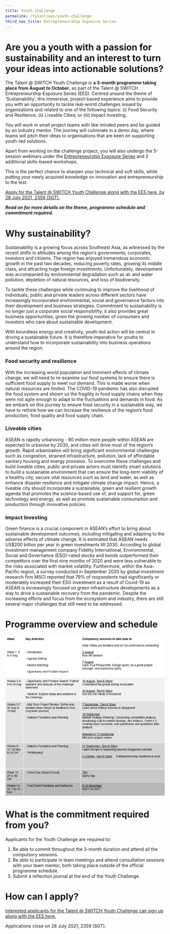 ```yaml
---
title: Youth Challenge
permalink: /talent/ees/youth-challenge
third_nav_title: Entrepreneurship Exposure Series
---
```

# Are you a youth with a passion for sustainability and an interest to turn your ideas into actionable solutions?
The Talent @ SWITCH Youth Challenge is **a 3-month programme taking place from August to October**, as part of the Talent @ SWITCH Entrepreneurship Exposure Series (EES). Centred around the theme of ‘Sustainability’, this immersive, project-based experience aims to provide you with an opportunity to tackle real-world challenges issued by organisations and related to one of the following topics: (i) Food Security and Resilience; (ii) Liveable Cities; or (iii) Impact Investing. 

You will work in small project teams with like-minded peers and be guided by an industry mentor. The journey will culminate in a demo day, where teams will pitch their ideas to organisations that are keen on supporting youth-led solutions. 

Apart from working on the challenge project, you will also undergo the 5-session webinars under the [Entrepreneurship Exposure Series](https://www.switchsg.org/talent/entrepreneurship-exposure-series/overview) and 2 additional skills-based workshops.

This is the perfect chance to sharpen your technical and soft skills, while putting your newly acquired knowledge on innovation and entrepreneurship to the test. 

[Apply for the Talent @ SWITCH Youth Challenge along with the EES here, by 28 July 2021, 2359 (SGT). ](https://bit.ly/EESapply)

***Read on for more details on the theme, programme schedule and commitment required.***

# Why sustainability?

Sustainability is a growing focus across Southeast Asia, as witnessed by the recent shifts in attitudes among the region’s governments, corporates, investors and citizens. The region has enjoyed tremendous economic growth in the past two decades, reducing poverty rates, growing its middle class, and attracting huge foreign investments. Unfortunately, development was accompanied by environmental degradation such as air and water pollution, depletion of natural resources, and loss of biodiversity. 

To tackle these challenges while continuing to improve the livelihood of individuals, public and private leaders across different sectors have increasingly incorporated environmental, social and governance factors into their development and business strategies. Commitment to sustainability is no longer just a corporate social responsibility; it also provides great business opportunities, given the growing number of consumers and investors who care about sustainable development. 

With boundless energy and creativity, youth-led action will be central in driving a sustainable future. It is therefore imperative for youths to understand how to incorporate sustainability into business operations around the region.

### Food security and resilience 

With the increasing world population and imminent effects of climate change, we will need to re-examine our food systems to ensure there is sufficient food supply to meet our demand. This is made worse when natural resources are limited. The COVID-19 pandemic has also disrupted the food system and shown us the fragility in food supply chains when they were not agile enough to adapt to the fluctuations and demands in food. As we embark on this journey to ensure food security in a sustainable way, we have to rethink how we can increase the resilience of the region’s food production, food quality and food supply chain. 

### Liveable cities

ASEAN is rapidly urbanising - 90 million more people within ASEAN are expected to urbanise by 2030, and cities will drive most of the region’s growth. Rapid urbanisation will bring significant environmental challenges such as congestion, strained infrastructure, pollution, lack of affordable sanitary housing and energy provision. To overcome these challenges and build liveable cities, public and private actors must identify smart solutions to build a sustainable environment that can ensure the long-term viability of a healthy city, secure vital resources such as land and water, as well as enhance disaster resilience and mitigate climate change impact. Hence, a liveable city should incorporate a sustainable, green and resilient growth agenda that promotes the science-based use of, and support for, green technology and energy, as well as promote sustainable consumption and production through innovative policies.

### Impact Investing  

Green finance is a crucial component in ASEAN’s effort to bring about sustainable development outcomes, including mitigating and adapting to the adverse effects of climate change. It is estimated that ASEAN needs US$200 billion per year in green investments till 2030. According to global investment management company Fidelity International, Environmental, Social and Governance (ESG)-rated stocks and bonds outperformed their competitors over the first nine months of 2020 and were less vulnerable to the risks associated with market volatility. Furthermore, within the Asia-Pacific region, a survey conducted in September 2020 by global investment research firm MSCI reported that 79% of respondents had significantly or moderately increased their ESG investment as a result of Covid-19 as ASEAN is increasingly focused on green infrastructure developments as a way to drive a sustainable recovery from the pandemic. Despite the increasing efforts and focus from the ecosystem and industry, there are still several major challenges that still need to be addressed.

# Programme overview and schedule
![Alt text for image on Isomer site](/images/youth%20challenge%20schedule.JPG)
# What is the commitment required from you? 
Applicants for the Youth Challenge are required to:
1. Be able to commit throughout the 3-month duration and attend all the compulsory sessions.
2. Be able to participate in team meetings and attend consultation sessions with your team mentor, both taking place outside of the official programme schedule. 
3. Submit a reflection journal at the end of the Youth Challenge. 

# How can I apply?
[Interested applicants for the Talent @ SWITCH Youth Challenge can sign up along with the EES here. ](https://bit.ly/EESapply)

Applications close on 28 July 2021, 2359 (SGT). 